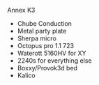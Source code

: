 Annex K3
- Chube Conduction
- Metal party plate
- Sherpa micro
- Octopus pro 1.1 723
- Waterott 5160HV for XY
- 2240s for everything else
- Boxxy/Provok3d bed
- Kalico
